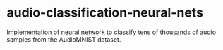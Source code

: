 # audio-classification-neural-nets
Implementation of neural network to classify tens of thousands of audio samples from the AudioMNIST dataset. 
